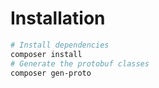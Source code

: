 # Installation

```bash
# Install dependencies
composer install
# Generate the protobuf classes
composer gen-proto
```